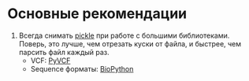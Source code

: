 # Основные рекомендации 

1. Всегда снимать [pickle](https://docs.python.org/3/library/pickle.html) при работе с большими библиотеками.
Поверь, это лучше, чем отрезать куски от файла, и быстрее, чем парсить файл каждый раз.
    * VCF: [PyVCF](https://pyvcf.readthedocs.io/en/latest/)
    * Sequence форматы: [BioPython](https://biopython.org/wiki/Documentation)
